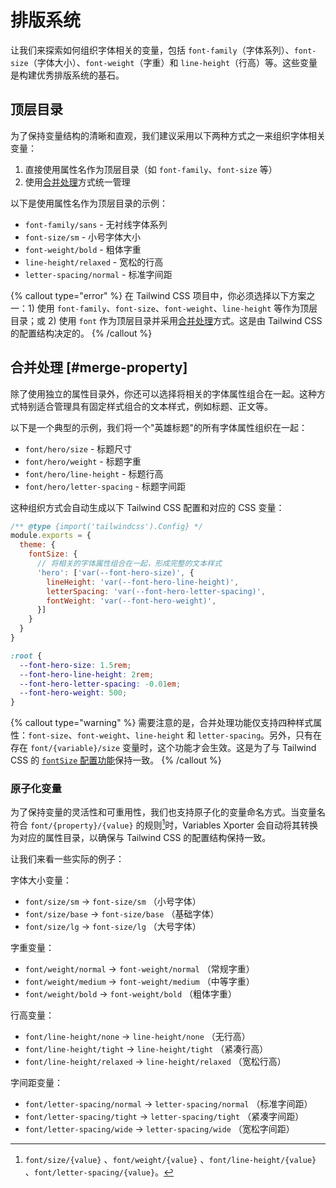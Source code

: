 # 排版系统
让我们来探索如何组织字体相关的变量，包括 `font-family`（字体系列）、`font-size`（字体大小）、`font-weight`（字重）和 `line-height`（行高）等。这些变量是构建优秀排版系统的基石。

## 顶层目录
为了保持变量结构的清晰和直观，我们建议采用以下两种方式之一来组织字体相关变量：
1. 直接使用属性名作为顶层目录（如 `font-family`、`font-size` 等）
2. 使用[合并处理](#merge-property)方式统一管理

以下是使用属性名作为顶层目录的示例：
- `font-family/sans` - 无衬线字体系列
- `font-size/sm` - 小号字体大小
- `font-weight/bold` - 粗体字重
- `line-height/relaxed` - 宽松的行高
- `letter-spacing/normal` - 标准字间距

{% callout type="error" %}
在 Tailwind CSS 项目中，你必须选择以下方案之一：1) 使用 `font-family`、`font-size`、`font-weight`、`line-height` 等作为顶层目录；或 2) 使用 `font` 作为顶层目录并采用[合并处理](#merge-property)方式。这是由 Tailwind CSS 的配置结构决定的。
{% /callout %}

## 合并处理 [#merge-property]
除了使用独立的属性目录外，你还可以选择将相关的字体属性组合在一起。这种方式特别适合管理具有固定样式组合的文本样式，例如标题、正文等。

以下是一个典型的示例，我们将一个"英雄标题"的所有字体属性组织在一起：
- `font/hero/size` - 标题尺寸
- `font/hero/weight` - 标题字重
- `font/hero/line-height` - 标题行高
- `font/hero/letter-spacing` - 标题字间距

这种组织方式会自动生成以下 Tailwind CSS 配置和对应的 CSS 变量：

```js
/** @type {import('tailwindcss').Config} */
module.exports = {
  theme: {
    fontSize: {
      // 将相关的字体属性组合在一起，形成完整的文本样式
      'hero': ['var(--font-hero-size)', {
        lineHeight: 'var(--font-hero-line-height)',
        letterSpacing: 'var(--font-hero-letter-spacing)',
        fontWeight: 'var(--font-hero-weight)',
      }]
    }
  }
}
```
```css
:root {
  --font-hero-size: 1.5rem;
  --font-hero-line-height: 2rem;
  --font-hero-letter-spacing: -0.01em;
  --font-hero-weight: 500;
}
```

{% callout type="warning" %}
需要注意的是，合并处理功能仅支持四种样式属性：`font-size`、`font-weight`、`line-height` 和 `letter-spacing`。另外，只有在存在 `font/{variable}/size` 变量时，这个功能才会生效。这是为了与 Tailwind CSS 的 [`fontSize` 配置功能](https://tailwindcss.com/docs/font-size#customizing-your-theme)保持一致。
{% /callout %}

### 原子化变量

为了保持变量的灵活性和可重用性，我们也支持原子化的变量命名方式。当变量名符合 `font/{property}/{value}` 的规则[^1]时，Variables Xporter 会自动将其转换为对应的属性目录，以确保与 Tailwind CSS 的配置结构保持一致。

让我们来看一些实际的例子：

字体大小变量：
- `font/size/sm` → `font-size/sm` （小号字体）
- `font/size/base` → `font-size/base` （基础字体）
- `font/size/lg` → `font-size/lg` （大号字体）

字重变量：
- `font/weight/normal` → `font-weight/normal` （常规字重）
- `font/weight/medium` → `font-weight/medium` （中等字重）
- `font/weight/bold` → `font-weight/bold` （粗体字重）

行高变量：
- `font/line-height/none` → `line-height/none` （无行高）
- `font/line-height/tight` → `line-height/tight` （紧凑行高）
- `font/line-height/relaxed` → `line-height/relaxed` （宽松行高）

字间距变量：
- `font/letter-spacing/normal` → `letter-spacing/normal` （标准字间距）
- `font/letter-spacing/tight` → `letter-spacing/tight` （紧凑字间距）
- `font/letter-spacing/wide` → `letter-spacing/wide` （宽松字间距）

[^1]: `font/size/{value}` 、`font/weight/{value}` 、`font/line-height/{value}` 、`font/letter-spacing/{value}`。
